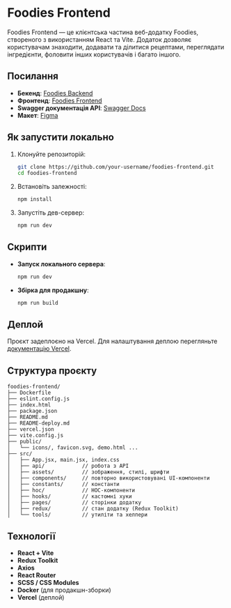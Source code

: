 # Foodies Frontend

Foodies Frontend — це клієнтська частина веб-додатку Foodies, створеного з використанням React та Vite. Додаток дозволяє користувачам знаходити, додавати та ділитися рецептами, переглядати інгредієнти, фоловити інших користувачів і багато іншого.

## Посилання

- **Бекенд**: [Foodies Backend](https://foodies-backend-yutr.onrender.com)
- **Фронтенд**: [Foodies Frontend](https://foodies-frontend-bice.vercel.app/)
- **Swagger документація API**: [Swagger Docs](https://foodies-frontend-bice.vercel.app/api-docs/)
- **Макет**: [Figma](https://www.figma.com/file/TKl7kDNvwtz62RsuWNnQ5E/Foodies?type=design&node-id=127-2517&mode=design&t=UejayJaJevVrIG5E-0)

## Як запустити локально

1. Клонуйте репозиторій:
   ```bash
   git clone https://github.com/your-username/foodies-frontend.git
   cd foodies-frontend
   ```
2. Встановіть залежності:
   ```bash
   npm install
   ```
3. Запустіть дев-сервер:
   ```bash
   npm run dev
   ```

## Скрипти

- **Запуск локального сервера**:
  ```bash
  npm run dev
  ```
- **Збірка для продакшну**:
  ```bash
  npm run build
  ```

## Деплой

Проєкт задеплоєно на Vercel. Для налаштування деплою перегляньте [документацію Vercel](https://vercel.com/docs).

## Структура проєкту

```
foodies-frontend/
├── Dockerfile
├── eslint.config.js
├── index.html
├── package.json
├── README.md
├── README-deploy.md
├── vercel.json
├── vite.config.js
├── public/
│   └── icons/, favicon.svg, demo.html ...
├── src/
│   ├── App.jsx, main.jsx, index.css
│   ├── api/            // робота з API
│   ├── assets/         // зображення, стилі, шрифти
│   ├── components/     // повторно використовувані UI-компоненти
│   ├── constants/      // константи
│   ├── hoc/            // HOC-компоненти
│   ├── hooks/          // кастомні хуки
│   ├── pages/          // сторінки додатку
│   ├── redux/          // стан додатку (Redux Toolkit)
│   └── tools/          // утиліти та хелпери
```

## Технології

- **React + Vite**
- **Redux Toolkit**
- **Axios**
- **React Router**
- **SCSS / CSS Modules**
- **Docker** (для продакшн-зборки)
- **Vercel** (деплой)
